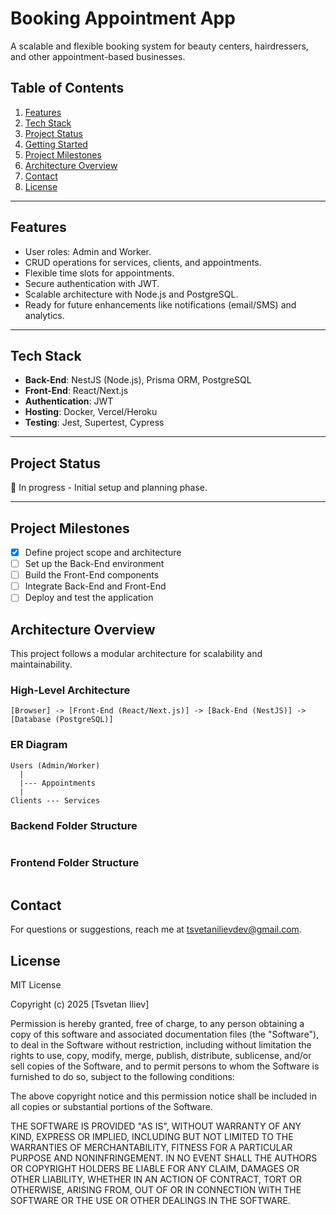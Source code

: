 # Booking Appointment App

A scalable and flexible booking system for beauty centers, hairdressers, and other appointment-based businesses.

## Table of Contents
1. [Features](#features)
2. [Tech Stack](#tech-stack)
3. [Project Status](#project-status)
4. [Getting Started](#getting-started)
5. [Project Milestones](#project-milestones)
6. [Architecture Overview](#architecture-overview)
7. [Contact](#contact)
8. [License](#license)
---

## Features
- User roles: Admin and Worker.
- CRUD operations for services, clients, and appointments.
- Flexible time slots for appointments.
- Secure authentication with JWT.
- Scalable architecture with Node.js and PostgreSQL.
- Ready for future enhancements like notifications (email/SMS) and analytics.

---

## Tech Stack
- **Back-End**: NestJS (Node.js), Prisma ORM, PostgreSQL
- **Front-End**: React/Next.js
- **Authentication**: JWT
- **Hosting**: Docker, Vercel/Heroku
- **Testing**: Jest, Supertest, Cypress

---

## Project Status
🚧 In progress - Initial setup and planning phase.

---

## Project Milestones
- [x] Define project scope and architecture
- [ ] Set up the Back-End environment
- [ ] Build the Front-End components
- [ ] Integrate Back-End and Front-End
- [ ] Deploy and test the application

## Architecture Overview
This project follows a modular architecture for scalability and maintainability.

### High-Level Architecture
```[Browser] -> [Front-End (React/Next.js)] -> [Back-End (NestJS)] -> [Database (PostgreSQL)]```

### ER Diagram
```
Users (Admin/Worker)
  |
  |--- Appointments
  |
Clients --- Services
```
### Backend Folder Structure
```

```
### Frontend Folder Structure
```

```
## Contact
For questions or suggestions, reach me at tsvetanilievdev@gmail.com.

## License
MIT License

Copyright (c) 2025 [Tsvetan Iliev]

Permission is hereby granted, free of charge, to any person obtaining a copy
of this software and associated documentation files (the "Software"), to deal
in the Software without restriction, including without limitation the rights
to use, copy, modify, merge, publish, distribute, sublicense, and/or sell
copies of the Software, and to permit persons to whom the Software is
furnished to do so, subject to the following conditions:

The above copyright notice and this permission notice shall be included in all
copies or substantial portions of the Software.

THE SOFTWARE IS PROVIDED "AS IS", WITHOUT WARRANTY OF ANY KIND, EXPRESS OR
IMPLIED, INCLUDING BUT NOT LIMITED TO THE WARRANTIES OF MERCHANTABILITY,
FITNESS FOR A PARTICULAR PURPOSE AND NONINFRINGEMENT. IN NO EVENT SHALL THE
AUTHORS OR COPYRIGHT HOLDERS BE LIABLE FOR ANY CLAIM, DAMAGES OR OTHER
LIABILITY, WHETHER IN AN ACTION OF CONTRACT, TORT OR OTHERWISE, ARISING FROM,
OUT OF OR IN CONNECTION WITH THE SOFTWARE OR THE USE OR OTHER DEALINGS IN THE
SOFTWARE.
